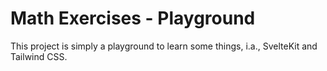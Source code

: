 # Math Exercises - Playground

This project is simply a playground to learn some things, i.a., SvelteKit and Tailwind CSS.
